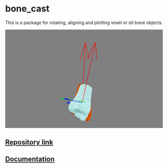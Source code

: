 # bone_cast

This is a package for rotating, aligning and plotting voxel or stl bone objects.

![](images/non_alined.png)

## [Repository link](https://github.com/lukemshepherd/bone_cast)

## [Documentation](https://lukemshepherd.github.io/bone_cast/documentation/)


<!-- [Class methods docs](https://lukemshepherd.github.io/vox/bone_docs/)

[Functions docs](https://lukemshepherd.github.io/vox/func_docs/) -->
